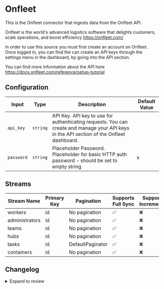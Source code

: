 # Onfleet
This is the Onfleet connector that ingests data from the Onfleet API.

Onfleet is the world&#39;s advanced logistics software that delights customers, scale operations, and boost efficiency https://onfleet.com/

In order to use this source you must first create an account on Onfleet. Once logged in, you can find the can create an API keys through the settings menu in the dashboard, by going into the API section.

You can find more information about the API here https://docs.onfleet.com/reference/setup-tutorial

## Configuration

| Input | Type | Description | Default Value |
|-------|------|-------------|---------------|
| `api_key` | `string` | API Key. API key to use for authenticating requests. You can create and manage your API keys in the API section of the Onfleet dashboard. |  |
| `password` | `string` | Placeholder Password. Placeholder for basic HTTP auth password - should be set to empty string | x |

## Streams
| Stream Name | Primary Key | Pagination | Supports Full Sync | Supports Incremental |
|-------------|-------------|------------|---------------------|----------------------|
| workers | id | No pagination | ✅ |  ❌  |
| administrators | id | No pagination | ✅ |  ❌  |
| teams | id | No pagination | ✅ |  ❌  |
| hubs | id | No pagination | ✅ |  ❌  |
| tasks | id | DefaultPaginator | ✅ |  ❌  |
| containers | id | No pagination | ✅ |  ❌  |


## Changelog

<details>
  <summary>Expand to review</summary>

| Version          | Date              | Pull Request | Subject        |
|------------------|-------------------|--------------|----------------|
| 0.0.2 | 2024-12-11 | [49051](https://github.com/airbytehq/airbyte/pull/49051) | Starting with this version, the Docker image is now rootless. Please note that this and future versions will not be compatible with Airbyte versions earlier than 0.64 |
| 0.0.1 | 2024-10-27 | | Initial release by [@aazam-gh](https://github.com/aazam-gh) via Connector Builder |

</details>
